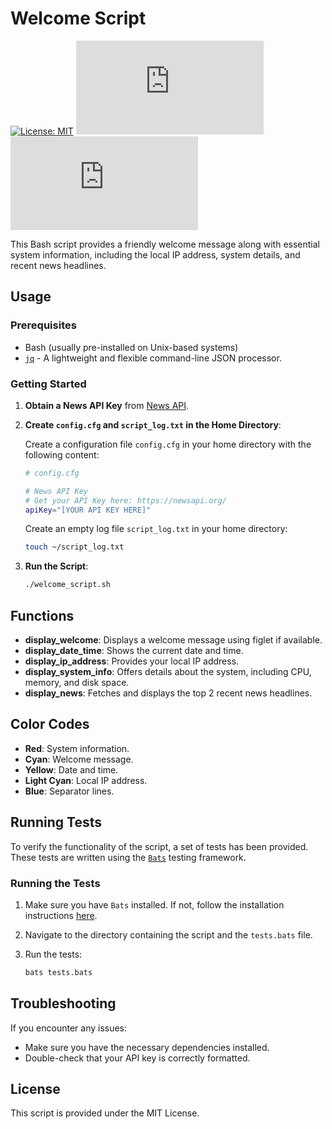 # Welcome Script

[![License: MIT](https://img.shields.io/badge/License-MIT-yellow.svg)](https://opensource.org/licenses/MIT)
![GitHub last commit](https://img.shields.io/github/last-commit/chrlzs/startup.sh)
![GitHub contributors](https://img.shields.io/github/contributors/chrlzs/startup.sh)

This Bash script provides a friendly welcome message along with essential system information, including the local IP address, system details, and recent news headlines.

## Usage

### Prerequisites

- Bash (usually pre-installed on Unix-based systems)
- [`jq`](https://stedolan.github.io/jq/) - A lightweight and flexible command-line JSON processor.

### Getting Started

1. **Obtain a News API Key** from [News API](https://newsapi.org/).

2. **Create `config.cfg` and `script_log.txt` in the Home Directory**:

   Create a configuration file `config.cfg` in your home directory with the following content:

   ```bash
   # config.cfg

   # News API Key
   # Get your API Key here: https://newsapi.org/
   apiKey="[YOUR API KEY HERE]"
   ```

   Create an empty log file `script_log.txt` in your home directory:

   ```bash
   touch ~/script_log.txt
   ```

3. **Run the Script**:

   ```bash
   ./welcome_script.sh
   ```

## Functions

- **display_welcome**: Displays a welcome message using figlet if available.
- **display_date_time**: Shows the current date and time.
- **display_ip_address**: Provides your local IP address.
- **display_system_info**: Offers details about the system, including CPU, memory, and disk space.
- **display_news**: Fetches and displays the top 2 recent news headlines.

## Color Codes

- **Red**: System information.
- **Cyan**: Welcome message.
- **Yellow**: Date and time.
- **Light Cyan**: Local IP address.
- **Blue**: Separator lines.

## Running Tests

To verify the functionality of the script, a set of tests has been provided. These tests are written using the [`Bats`](https://github.com/bats-core/bats-core) testing framework.

### Running the Tests

1. Make sure you have `Bats` installed. If not, follow the installation instructions [here](https://github.com/bats-core/bats-core#installing-bats-from-source).
2. Navigate to the directory containing the script and the `tests.bats` file.
3. Run the tests:

   ```bash
   bats tests.bats
   ```

## Troubleshooting

If you encounter any issues:

- Make sure you have the necessary dependencies installed.
- Double-check that your API key is correctly formatted.

## License

This script is provided under the MIT License.
